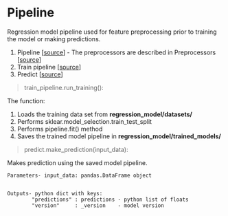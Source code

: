 # Pipeline

Regression model pipeline used for feature preprocessing prior to training the model or making predictions.

1. Pipeline [[source](https://github.com/screwdriver66/solar_prod_suvilahti/blob/master/packages/solar_prod_suvilahti_ml_model/regression_model/pipeline.py)] - The preprocessors are described in Preprocessors [[source](https://github.com/screwdriver66/solar_prod_suvilahti/blob/master/documentation/regression_model/preprocessors.md)]
2. Train pipeline [[source](https://github.com/screwdriver66/solar_prod_suvilahti/blob/master/packages/solar_prod_suvilahti_ml_model/regression_model/train_pipeline.py)]
3. Predict [[source](https://github.com/screwdriver66/solar_prod_suvilahti/blob/master/packages/solar_prod_suvilahti_ml_model/regression_model/predict.py)]


> train_pipeline.run_training():

The function:
1. Loads the training data set from __regression_model/datasets/__
2. Performs sklear.model_selection.train_test_split
3. Performs pipeline.fit() method
4. Saves the trained model pipeline in __regression_model/trained_models/__

> predict.make_prediction(input_data):

Makes prediction using the saved model pipeline.

    Parameters- input_data: pandas.DataFrame object                         


    Outputs- python dict with keys:
            "predictions" : predictions - python list of floats
            "version"     : _version    - model version
